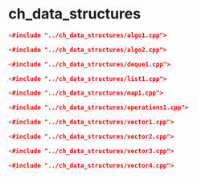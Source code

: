 # ch_data_structures #

```cpp
<#include "../ch_data_structures/algo1.cpp">
```

```cpp
<#include "../ch_data_structures/algo2.cpp">
```

```cpp
<#include "../ch_data_structures/deque1.cpp">
```

```cpp
<#include "../ch_data_structures/list1.cpp">
```

```cpp
<#include "../ch_data_structures/map1.cpp">
```

```cpp
<#include "../ch_data_structures/operations1.cpp">
```

```cpp
<#include "../ch_data_structures/vector1.cpp">
```

```cpp
<#include "../ch_data_structures/vector2.cpp">
```

```cpp
<#include "../ch_data_structures/vector3.cpp">
```

```cpp
<#include "../ch_data_structures/vector4.cpp">
```

